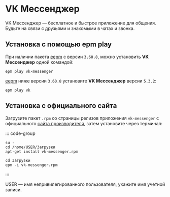 # VK Мессенджер

VK Мессенджер — бесплатное и быстрое приложение для общения. Будьте на связи с друзьями и знакомыми в чатах и звонка.


## Установка c помощью epm play <Badge type="danger" text="Неофициальная сборка" />

При наличии пакета [eepm](/epm) с версии `3.60.8`, можно установить **VK Мессенджер** одной командой:

```shell
epm play vk-messenger
```

[eepm](/epm) ниже версии `3.60.8` установите **VK Мессенджер** версии `5.3.2`:

```shell
epm play vk
```

## Установка с официального сайта 

Загрузите пакет `.rpm` со страницы релизов приложения `vk-messenger` с официального [сайта производителя](https://vk.me/app), затем установите через терминал:

::: code-group

```shell[apt-get]
su -
cd /home/USER/Загрузки
apt-get install vk-messenger.rpm

```
```shell[epm]
сd Загрузки
epm -i vk-messenger.rpm
```
:::

USER — имя непривилегированного пользователя, укажите имя учетной записи. 